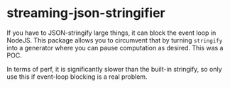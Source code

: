 # streaming-json-stringifier

If you have to JSON-stringify large things, it can block the event loop in
NodeJS. This package allows you to circumvent that by turning `stringify`
into a generator where you can pause computation as desired. This was a POC.

In terms of perf, it is significantly slower than the built-in stringify,
so only use this if event-loop blocking is a real problem.
